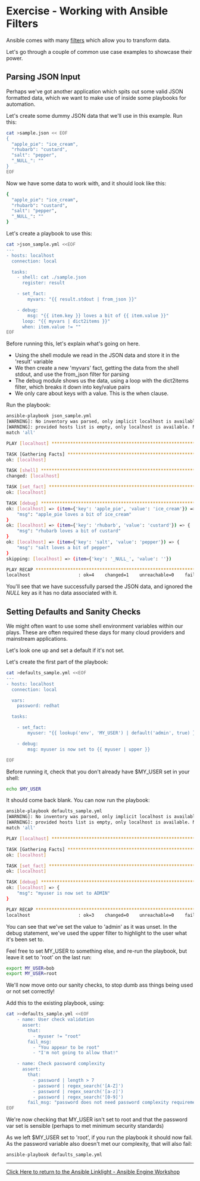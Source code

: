 # Exercise - Working with Ansible Filters

Ansible comes with many [filters](https://docs.ansible.com/ansible/latest/user_guide/playbooks_filters.html) which allow you to transform data.

Let's go through a couple of common use case examples to showcase their power.


## Parsing JSON Input

Perhaps we've got another application which spits out some valid JSON formatted data, which we want to make use of inside some playbooks for automation.

Let's create some dummy JSON data that we'll use in this example. Run this:

```bash
cat >sample.json << EOF
{
  "apple_pie": "ice_cream",
  "rhubarb": "custard",
  "salt": "pepper",
  "_NULL_": ""
}
EOF
```

Now we have some data to work with, and it should look like this:

```bash
{
  "apple_pie": "ice_cream",
  "rhubarb": "custard",
  "salt": "pepper",
  "_NULL_": ""
}
```

Let's create a playbook to use this:

```bash
cat >json_sample.yml <<EOF
---
- hosts: localhost
  connection: local

  tasks:
    - shell: cat ./sample.json
      register: result

    - set_fact:
        myvars: "{{ result.stdout | from_json }}"

    - debug:
        msg: "{{ item.key }} loves a bit of {{ item.value }}"
      loop: "{{ myvars | dict2items }}"
      when: item.value != ""
EOF
```

Before running this, let's explain what's going on here.

- Using the shell module we read in the JSON data and store it in the 'result' variable
- We then create a new 'myvars' fact, getting the data from the shell stdout, and use the from_json filter for parsing
- The debug module shows us the data, using a loop with the dict2items filter, which breaks it down into key/value pairs
- We only care about keys with a value. This is the when clause.

Run the playbook:

```bash
ansible-playbook json_sample.yml
[WARNING]: No inventory was parsed, only implicit localhost is available
[WARNING]: provided hosts list is empty, only localhost is available. Note that the implicit localhost does not
match 'all'

PLAY [localhost] **************************************************************************************************

TASK [Gathering Facts] ********************************************************************************************
ok: [localhost]

TASK [shell] ******************************************************************************************************
changed: [localhost]

TASK [set_fact] ***************************************************************************************************
ok: [localhost]

TASK [debug] ******************************************************************************************************
ok: [localhost] => (item={'key': 'apple_pie', 'value': 'ice_cream'}) => {
    "msg": "apple_pie loves a bit of ice_cream"
}
ok: [localhost] => (item={'key': 'rhubarb', 'value': 'custard'}) => {
    "msg": "rhubarb loves a bit of custard"
}
ok: [localhost] => (item={'key': 'salt', 'value': 'pepper'}) => {
    "msg": "salt loves a bit of pepper"
}
skipping: [localhost] => (item={'key': '_NULL_', 'value': ''})

PLAY RECAP ********************************************************************************************************
localhost                  : ok=4    changed=1    unreachable=0    failed=0    skipped=0    rescued=0    ignored=0
```

You'll see that we have successfully parsed the JSON data, and ignored the _NULL_ key as it has no data associated with it.

## Setting Defaults and Sanity Checks

We might often want to use some shell environment variables within our plays. These are often required these days for many cloud providers and mainstream applications. 

Let's look one up and set a default if it's not set. 

Let's create the first part of the playbook:

```bash
cat >defaults_sample.yml <<EOF
---
- hosts: localhost
  connection: local

  vars:
    password: redhat

  tasks:

    - set_fact:
        myuser: "{{ lookup('env', 'MY_USER') | default('admin', true) }}"

    - debug:
        msg: myuser is now set to {{ myuser | upper }}

EOF
```

Before running it, check that you don't already have $MY_USER set in your shell:

```bash
echo $MY_USER
```

It should come back blank. You can now run the playbook:

```bash
ansible-playbook defaults_sample.yml
[WARNING]: No inventory was parsed, only implicit localhost is available
[WARNING]: provided hosts list is empty, only localhost is available. Note that the implicit localhost does not
match 'all'

PLAY [localhost] **************************************************************************************************

TASK [Gathering Facts] ********************************************************************************************
ok: [localhost]

TASK [set_fact] ***************************************************************************************************
ok: [localhost]

TASK [debug] ******************************************************************************************************
ok: [localhost] => {
    "msg": "myuser is now set to ADMIN"
}

PLAY RECAP ********************************************************************************************************
localhost                  : ok=3    changed=0    unreachable=0    failed=0    skipped=0    rescued=0    ignored=0
```

You can see that we've set the value to 'admin' as it was unset. In the debug statement, we've used the upper filter to highlight to the user what it's been set to.

Feel free to set MY_USER to something else, and re-run the playbook, but leave it set to 'root' on the last run:

```bash
export MY_USER=bob
export MY_USER=root
```

We'll now move onto our sanity checks, to stop dumb ass things being used or not set correctly!

Add this to the existing playbook, using:

```bash
cat >>defaults_sample.yml <<EOF
    - name: User check validation
      assert:
        that:
          - myuser != "root"
        fail_msg:
          - "You appear to be root"
          - "I'm not going to allow that!"

    - name: Check password complexity
      assert:
        that:
          - password | length > 7
          - password | regex_search('[A-Z]')
          - password | regex_search('[a-z]')
          - password | regex_search('[0-9]')
        fail_msg: "password does not need password complexity requirements (8+ Chars, Lower Case, Upper Case, Number)"
EOF
```

We're now checking that MY_USER isn't set to root and that the password var set is sensible (perhaps to met minimum security standards)

As we left $MY_USER set to 'root', if you run the playbook it should now fail. As the password variable also doesn't met our complexity, that will also fail:

```bash
ansible-playbook defaults_sample.yml
```

---

[Click Here to return to the Ansible Linklight - Ansible Engine Workshop](../README.md)
